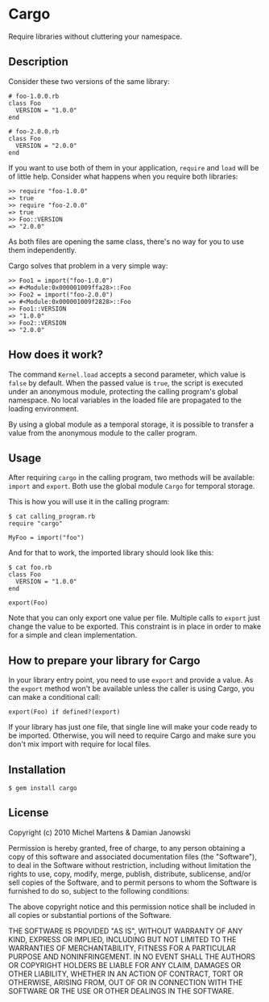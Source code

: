 Cargo
=====

Require libraries without cluttering your namespace.

Description
-----------

Consider these two versions of the same library:

    # foo-1.0.0.rb
    class Foo
      VERSION = "1.0.0"
    end

    # foo-2.0.0.rb
    class Foo
      VERSION = "2.0.0"
    end

If you want to use both of them in your application, `require` and
`load` will be of little help. Consider what happens when you require
both libraries:

    >> require "foo-1.0.0"
    => true
    >> require "foo-2.0.0"
    => true
    >> Foo::VERSION
    => "2.0.0"

As both files are opening the same class, there's no way for you to use
them independently.

Cargo solves that problem in a very simple way:

    >> Foo1 = import("foo-1.0.0")
    => #<Module:0x000001009ffa28>::Foo
    >> Foo2 = import("foo-2.0.0")
    => #<Module:0x000001009f2828>::Foo
    >> Foo1::VERSION
    => "1.0.0"
    >> Foo2::VERSION
    => "2.0.0"

How does it work?
-----------------

The command `Kernel.load` accepts a second parameter, which value is
`false` by default. When the passed value is `true`, the script is
executed under an anonymous module, protecting the calling program's
global namespace. No local variables in the loaded file are propagated
to the loading environment.

By using a global module as a temporal storage, it is possible to
transfer a value from the anonymous module to the caller program.

Usage
-----

After requiring `cargo` in the calling program, two methods will
be available: `import` and `export`. Both use the global module
`Cargo` for temporal storage.

This is how you will use it in the calling program:

    $ cat calling_program.rb
    require "cargo"

    MyFoo = import("foo")


And for that to work, the imported library should look like this:

    $ cat foo.rb
    class Foo
      VERSION = "1.0.0"
    end

    export(Foo)

Note that you can only export one value per file. Multiple calls to
`export` just change the value to be exported. This constraint is in
place in order to make for a simple and clean implementation.

How to prepare your library for Cargo
-------------------------------------

In your library entry point, you need to use `export` and provide a value. As
the `export` method won't be available unless the caller is using
Cargo, you can make a conditional call:

    export(Foo) if defined?(export)

If your library has just one file, that single line will make your code
ready to be imported. Otherwise, you will need to require Cargo and
make sure you don't mix import with require for local files.

Installation
------------

    $ gem install cargo

License
-------

Copyright (c) 2010 Michel Martens & Damian Janowski

Permission is hereby granted, free of charge, to any person
obtaining a copy of this software and associated documentation
files (the "Software"), to deal in the Software without
restriction, including without limitation the rights to use,
copy, modify, merge, publish, distribute, sublicense, and/or sell
copies of the Software, and to permit persons to whom the
Software is furnished to do so, subject to the following
conditions:

The above copyright notice and this permission notice shall be
included in all copies or substantial portions of the Software.

THE SOFTWARE IS PROVIDED "AS IS", WITHOUT WARRANTY OF ANY KIND,
EXPRESS OR IMPLIED, INCLUDING BUT NOT LIMITED TO THE WARRANTIES
OF MERCHANTABILITY, FITNESS FOR A PARTICULAR PURPOSE AND
NONINFRINGEMENT. IN NO EVENT SHALL THE AUTHORS OR COPYRIGHT
HOLDERS BE LIABLE FOR ANY CLAIM, DAMAGES OR OTHER LIABILITY,
WHETHER IN AN ACTION OF CONTRACT, TORT OR OTHERWISE, ARISING
FROM, OUT OF OR IN CONNECTION WITH THE SOFTWARE OR THE USE OR
OTHER DEALINGS IN THE SOFTWARE.

